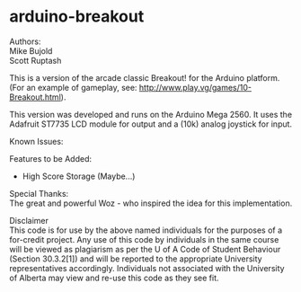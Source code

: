arduino-breakout
================
Authors:  
Mike Bujold  
Scott Ruptash  

This is a version of the arcade classic Breakout! for the Arduino platform. (For an example of gameplay, see: http://www.play.vg/games/10-Breakout.html).

This version was developed and runs on the Arduino Mega 2560. It uses the Adafruit ST7735 LCD module for output and a (10k) analog joystick for input. 

Known Issues:

Features to be Added:
- High Score Storage (Maybe...)

Special Thanks:  
The great and powerful Woz - who inspired the idea for this implementation.

Disclaimer  
This code is for use by the above named individuals for the purposes of a for-credit project. Any use of this code by individuals in the same course will be viewed as plagiarism as per the U of A Code of Student Behaviour (Section 30.3.2[1]) and will be reported to the appropriate University representatives accordingly. Individuals not associated with the University of Alberta may view and re-use this code as they see fit.

